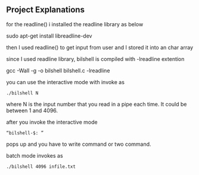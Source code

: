 ## Project Explanations

for the readline() i installed the readline library as below

sudo apt-get install libreadline-dev

then I used readline() to get input from user and I stored it into an char array

since I used readline library, bilshell is compiled with -lreadline extention

gcc -Wall -g -o bilshell bilshell.c -lreadline

you can use the interactive mode with invoke as

	./bilshell N 

where N is the input number that you read in a pipe each time. It could be between 1 and 4096.

after you invoke the interactive mode 

 	“bilshell-$: ” 

pops up and you have to write command or two command.

batch mode invokes as

	./bilshell 4096 infile.txt 

 
